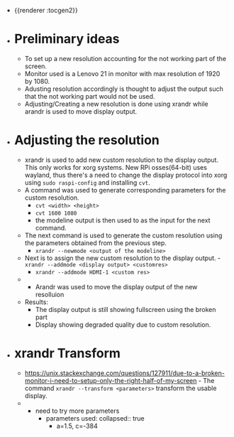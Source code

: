 - {{renderer :tocgen2}}
- # Preliminary ideas
	- To set up a new resolution accounting for the not working part of the screen.
	- Monitor used is a Lenovo 21 in monitor with max resolution of 1920 by 1080.
	- Adusting resolution accordingly is thought to adjust the output such that the not working part would not be used.
	- Adjusting/Creating a new resolution is done using xrandr while arandr is used to move display output.
- # Adjusting the resolution
	- xrandr is used to add new custom resolution to the display output. This only works for xorg systems. New RPi osses(64-bit) uses wayland, thus there's a need to change the display protocol into xorg using ``sudo raspi-config`` and installing `cvt`.
	- A command was used to generate corresponding parameters for the custom resolution.
		- `cvt <width> <height>`
		- `cvt 1600 1080`
		- the modeline output is then used to as the input for the next command.
	- The next command is used to generate the custom resolution using the parameters obtained from the previous step.
		- `xrandr --newmode <output of the modeline>`
	- Next is to assign the new custom resolution to the display output.
	  -` xrandr --addmode <display output> <customres>`
		- `xrandr --addmode HDMI-1 <custom res>`
	- - Arandr was used to move the display output of the new resolluion
	- Results:
		- The display output is still showing fullscreen using the broken part
		- Display showing degraded quality due to custom resolution.
- # xrandr Transform
	- https://unix.stackexchange.com/questions/127911/due-to-a-broken-monitor-i-need-to-setup-only-the-right-half-of-my-screen
	   - The command `xrandr --transform <parameters>` transform the usable display.
	- - need to try more parameters
		- parameters used:
		  collapsed:: true
			- a=1.5, c=-384